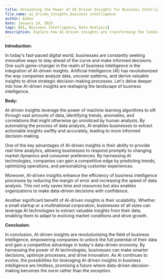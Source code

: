 ```yaml
---
title: Unleashing the Power of AI-Driven Insights for Business Intelligence
file_name: ai_driven_insights_business_intelligence
author: AIGen
date: January 19, 2025
tags: [AI, Business Intelligence, Data Analysis]
description: Explore how AI-driven insights are transforming the landscape of business intelligence, providing companies with a competitive edge.
---
```


**Introduction:**

In today's fast-paced digital world, businesses are constantly seeking innovative ways to stay ahead of the curve and make informed decisions. One such game-changer in the realm of business intelligence is the integration of AI-driven insights. Artificial Intelligence (AI) has revolutionized the way companies analyze data, uncover patterns, and derive valuable insights to drive strategic decision-making processes. Let's delve deeper into how AI-driven insights are reshaping the landscape of business intelligence.

**Body:**

AI-driven insights leverage the power of machine learning algorithms to sift through vast amounts of data, identifying trends, anomalies, and correlations that might otherwise go unnoticed by human analysts. By automating the process of data analysis, AI enables businesses to extract actionable insights swiftly and accurately, leading to more informed decision-making.

One of the key advantages of AI-driven insights is their ability to provide real-time analytics, allowing businesses to respond promptly to changing market dynamics and consumer preferences. By harnessing AI technologies, companies can gain a competitive edge by predicting trends, optimizing operations, and personalizing customer experiences.

Moreover, AI-driven insights enhance the efficiency of business intelligence processes by reducing the margin of error and increasing the speed of data analysis. This not only saves time and resources but also enables organizations to make data-driven decisions with confidence.

Another significant benefit of AI-driven insights is their scalability. Whether a small startup or a multinational corporation, businesses of all sizes can leverage AI technologies to extract valuable insights from their data, enabling them to adapt to evolving market conditions and drive growth.

**Conclusion:**

In conclusion, AI-driven insights are revolutionizing the field of business intelligence, empowering companies to unlock the full potential of their data and gain a competitive advantage in today's data-driven economy. By harnessing the power of AI technologies, businesses can make smarter decisions, optimize processes, and drive innovation. As AI continues to evolve, the possibilities for leveraging AI-driven insights in business intelligence are limitless, promising a future where data-driven decision-making becomes the norm rather than the exception.
